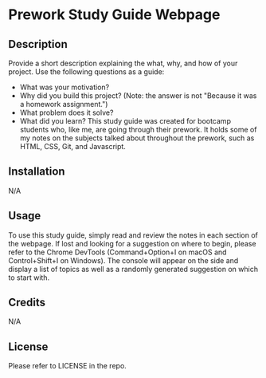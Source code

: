 
# Prework Study Guide Webpage

## Description

Provide a short description explaining the what, why, and how of your project. Use the following questions as a guide:

- What was your motivation?
- Why did you build this project? (Note: the answer is not "Because it was a homework assignment.")
- What problem does it solve?
- What did you learn?
This study guide was created for bootcamp students who, like me, are going through their prework. It holds some of my notes on the subjects talked about throughout the prework, such as HTML, CSS, Git, and Javascript.

## Installation

N/A

## Usage

To use this study guide, simply read and review the notes in each section of the webpage. If lost and looking for a suggestion on where to begin, please refer to the Chrome DevTools (Command+Option+I on macOS and Control+Shift+I on Windows). The console will appear on the side and display a list of topics as well as a randomly generated suggestion on which to start with.

## Credits

N/A

## License

Please refer to LICENSE in the repo.

